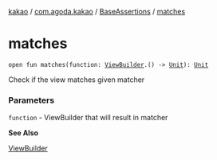 [kakao](../../index.md) / [com.agoda.kakao](../index.md) / [BaseAssertions](index.md) / [matches](./matches.md)

# matches

`open fun matches(function: `[`ViewBuilder`](../-view-builder/index.md)`.() -> `[`Unit`](https://kotlinlang.org/api/latest/jvm/stdlib/kotlin/-unit/index.html)`): `[`Unit`](https://kotlinlang.org/api/latest/jvm/stdlib/kotlin/-unit/index.html)

Check if the view matches given matcher

### Parameters

`function` - ViewBuilder that will result in matcher

**See Also**

[ViewBuilder](../-view-builder/index.md)

